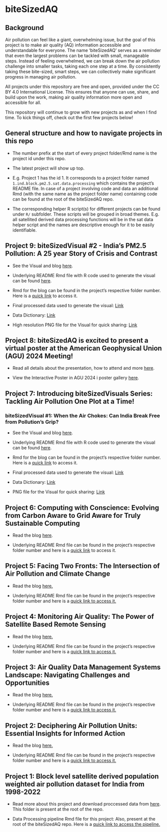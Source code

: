 
<!-- README.md is generated from README.Rmd. Please edit that file -->

# biteSizedAQ

<!-- badges: start -->
<!-- badges: end -->

## Background

Air pollution can feel like a giant, overwhelming issue, but the goal of
this project is to make air quality (AQ) information accessible and
understandable for everyone. The name ‘biteSizedAQ’ serves as a reminder
that even the largest problems can be tackled with small, manageable
steps. Instead of feeling overwhelmed, we can break down the air
pollution challenge into smaller tasks, taking each one step at a time.
By consistently taking these bite-sized, smart steps, we can
collectively make significant progress in managing air pollution.

All projects under this repository are free and open, provided under the
CC BY 4.0 International License. This ensures that anyone can use,
share, and build upon the work, making air quality information more open
and accessible for all.

This repository will continue to grow with new projects as and when I
find time. To kick things off, check out the first few projects below!

## General structure and how to navigate projects in this repo

- The number prefix at the start of every project folder/Rmd name is the
  project id under this repo.

- The latest project will show up top.

- E.g. Project 1 has the id 1. It corresponds to a project folder named
  `1.ind.block.pm2.5.sat.data.processing` which contains the project’s
  README file. In case of a project involving code and data an
  additional Rmd (with the same name as the project folder name)
  containing code can be found at the root of the biteSizedAQ repo.

- The corresponding helper R script(s) for different projects can be
  found under `R/` subfolder. These scripts will be grouped in broad
  themes. E.g. all satellited derived data processing functions will be
  in the sat data helper script and the names are descriptive enough for
  it to be easily identifiable.

## Project 9: biteSizedVisual \#2 - **India’s PM2.5 Pollution: A 25 year Story of Crisis and Contrast**

- See the Visual and blog
  [here](https://github.com/AarshBatra/biteSizedAQ/tree/main/9.bite.sized.vis.2.ind.st.pol.time.series).

- Underlying README Rmd file with R code used to generate the visual can
  be found
  [here](https://github.com/AarshBatra/biteSizedAQ/blob/main/9.bite.sized.vis.2.ind.st.pol.time.series.Rmd).

- Rmd for the blog can be found in the project’s respective folder
  number. Here is a [quick
  link](https://github.com/AarshBatra/biteSizedAQ/blob/main/9.bite.sized.vis.2.ind.st.pol.time.series/README.Rmd)
  to access it.

- Final processed data used to generate the visual:
  [Link](https://github.com/AarshBatra/biteSizedAQ/blob/main/9.bite.sized.vis.2.ind.st.pol.time.series/ind_st_lev_pol_1998_2020_final.csv)

- Data Dictionary:
  [Link](https://github.com/AarshBatra/biteSizedAQ/blob/main/9.bite.sized.vis.2.ind.st.pol.time.series/data.dictionary.txt)

- High resolution PNG file for the Visual for quick sharing:
  [Link](https://github.com/AarshBatra/biteSizedAQ/blob/main/9.bite.sized.vis.2.ind.st.pol.time.series/final.plt.png)

## Project 8: biteSizedAQ is excited to present a virtual poster at the American Geophysical Union (AGU) 2024 Meeting!

- Read all details about the presentation, how to attend and more
  [here](https://github.com/AarshBatra/biteSizedAQ/tree/main/8.bite.sized.aq.agu.2024).

- View the Interactive Poster in AGU 2024 i poster gallery
  [here](https://agu24.ipostersessions.com/?s=44-C2-EF-00-5E-C4-D9-49-C9-F1-E2-DD-3B-B0-99-E9).

## Project 7: Introducing biteSizedVisuals Series: Tackling Air Pollution One Plot at a Time!

### biteSizedVisual \#1: When the Air Chokes: Can India Break Free from Pollution’s Grip?

- See the Visual and blog
  [here](https://github.com/AarshBatra/biteSizedAQ/tree/main/7.bite.sized.vis.1.ind_bl_pol_dist).

- Underlying README Rmd file with R code used to generate the visual can
  be found
  [here](https://github.com/AarshBatra/biteSizedAQ/blob/main/7.bite.sized.vis.1.ind_bl_pol_dist.Rmd).

- Rmd for the blog can be found in the project’s respective folder
  number. Here is a [quick
  link](https://github.com/AarshBatra/biteSizedAQ/blob/main/7.bite.sized.vis.1.ind_bl_pol_dist/README.Rmd)
  to access it.

- Final processed data used to generate the visual:
  [Link](https://github.com/AarshBatra/biteSizedAQ/blob/main/7.bite.sized.vis.1.ind_bl_pol_dist/final_data.csv)

- Data Dictionary:
  [Link](https://github.com/AarshBatra/biteSizedAQ/blob/main/7.bite.sized.vis.1.ind_bl_pol_dist/data.dictionary.txt)

- PNG file for the Visual for quick sharing:
  [Link](https://github.com/AarshBatra/biteSizedAQ/blob/main/7.bite.sized.vis.1.ind_bl_pol_dist/final.plot.png)

## Project 6: Computing with Conscience: Evolving from Carbon Aware to Grid Aware for Truly Sustainable Computing

- Read the blog
  [here](https://github.com/AarshBatra/biteSizedAQ/tree/main/6.carbon.aware.computing).

- Underlying README Rmd file can be found in the project’s respective
  folder number and here is a [quick
  link](https://github.com/AarshBatra/biteSizedAQ/blob/main/6.carbon.aware.computing/README.Rmd)
  to access it.

## Project 5: Facing Two Fronts: The Intersection of Air Pollution and Climate Change

- Read the blog
  [here.](https://github.com/AarshBatra/biteSizedAQ/tree/main/5.aq.climate.change)

- Underlying README Rmd file can be found in the project’s respective
  folder number and here is a [quick link to access
  it.](https://github.com/AarshBatra/biteSizedAQ/blob/main/5.aq.climate.change/README.Rmd)

## Project 4: Monitoring Air Quality: The Power of Satellite Based Remote Sensing

- Read the blog
  [here.](https://github.com/AarshBatra/biteSizedAQ/tree/main/4.aq.remote.sensing)

- Underlying README Rmd file can be found in the project’s respective
  folder number and here is a [quick link to access
  it.](https://github.com/AarshBatra/biteSizedAQ/blob/main/4.aq.remote.sensing/README.Rmd)

## Project 3: Air Quality Data Management Systems Landscape: Navigating Challenges and Opportunities

- Read the blog
  [here.](https://github.com/AarshBatra/biteSizedAQ/tree/main/3.aq.dms)

- Underlying README Rmd file can be found in the project’s respective
  folder number and here is a [quick link to access
  it.](https://github.com/AarshBatra/biteSizedAQ/blob/main/3.aq.dms/README.Rmd)

## Project 2: Deciphering Air Pollution Units: Essential Insights for Informed Action

- Read the blog
  [here.](https://github.com/AarshBatra/biteSizedAQ/tree/main/2.air.pol.units.explainer)

- Underlying README Rmd file can be found in the project’s respective
  folder number and here is a [quick link to access
  it.](https://github.com/AarshBatra/biteSizedAQ/blob/main/2.air.pol.units.explainer/README.Rmd)

## Project 1: Block level satellite derived population weighted air pollution dataset for India from 1998-2022

- Read more about this project and download proccessed data from
  [here](https://github.com/AarshBatra/biteSizedAQ/tree/main/1.ind.block.pm2.5.sat.data.processing).
  This folder is present at the root of the repo.

- Data Processing pipeline Rmd file for this project: Also, present at
  the root of the biteSizedAQ repo. Here is a [quick link to access the
  pipeline.](https://github.com/AarshBatra/biteSizedAQ/blob/main/1.ind.block.pm2.5.sat.data.processing.Rmd)
